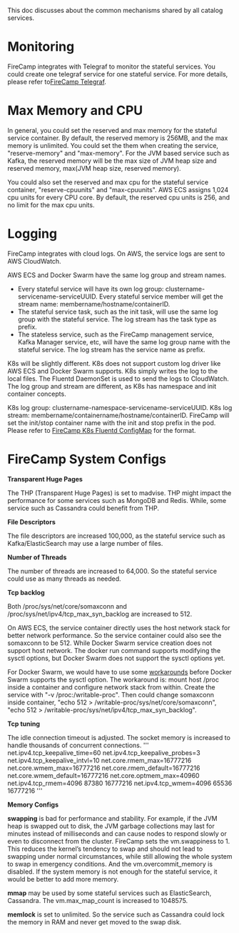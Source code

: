This doc discusses about the common mechanisms shared by all catalog services.

# Monitoring

FireCamp integrates with Telegraf to monitor the stateful services. You could create one telegraf service for one stateful service. For more details, please refer to[FireCamp Telegraf](https://github.com/cloudstax/firecamp/tree/master/catalog/telegraf).


# Max Memory and CPU

In general, you could set the reserved and max memory for the stateful service container. By default, the reserved memory is 256MB, and the max memory is unlimited. You could set the them when creating the service, "reserve-memory" and "max-memory". For the JVM based service such as Kafka, the reserved memory will be the max size of JVM heap size and reserved memory, max(JVM heap size, reserved memory).

You could also set the reserved and max cpu for the stateful service container, "reserve-cpuunits" and "max-cpuunits". AWS ECS assigns 1,024 cpu units for every CPU core. By default, the reserved cpu units is 256, and no limit for the max cpu units.

# Logging

FireCamp integrates with cloud logs. On AWS, the service logs are sent to AWS CloudWatch.

AWS ECS and Docker Swarm have the same log group and stream names.
- Every stateful service will have its own log group: clustername-servicename-serviceUUID. Every stateful service member will get the stream name: membername/hostname/containerID.
- The stateful service task, such as the init task, will use the same log group with the stateful service. The log stream has the task type as prefix.
- The stateless service, such as the FireCamp management service, Kafka Manager service, etc, will have the same log group name with the stateful service. The log stream has the service name as prefix.

K8s will be slightly different. K8s does not support custom log driver like AWS ECS and Docker Swarm supports. K8s simply writes the log to the local files. The Fluentd DaemonSet is used to send the logs to CloudWatch. The log group and stream are different, as K8s has namespace and init container concepts.

K8s log group: clustername-namespace-servicename-serviceUUID. K8s log stream: membername/containername/hostname/containerID. FireCamp will set the init/stop container name with the init and stop prefix in the pod. Please refer to [FireCamp K8s Fluentd ConfigMap](https://github.com/cloudstax/firecamp/tree/master/containersvc/k8s/fluentd-cw-configmap.yaml) for the format.

# FireCamp System Configs

**Transparent Huge Pages**

The THP (Transparent Huge Pages) is set to madvise. THP might impact the performance for some services such as MongoDB and Redis. While, some service such as Cassandra could benefit from THP.

**File Descriptors**

The file descriptors are increased 100,000, as the stateful service such as Kafka/ElasticSearch may use a large number of files.

**Number of Threads**

The number of threads are increased to 64,000. So the stateful service could use as many threads as needed.

**Tcp backlog**

Both /proc/sys/net/core/somaxconn and /proc/sys/net/ipv4/tcp_max_syn_backlog are increased to 512.

On AWS ECS, the service container directly uses the host network stack for better network performance. So the service container could also see the somaxconn to be 512. While Docker Swarm service creation does not support host network. The docker run command supports modifying the sysctl options, but Docker Swarm does not support the sysctl options yet.

For Docker Swarm, we would have to use some [workarounds](https://residentsummer.github.io/posts/2016/02/07/docker-somaxconn/) before Docker Swarm supports the sysctl option. The workaround is: mount host /proc inside a container and configure network stack from within. Create the service with "-v /proc:/writable-proc". Then could change somaxconn inside container, "echo 512 > /writable-proc/sys/net/core/somaxconn", "echo 512 > /writable-proc/sys/net/ipv4/tcp_max_syn_backlog".

**Tcp tuning**

The idle connection timeout is adjusted. The socket memory is increased to handle thousands of concurrent connections.
'''
net.ipv4.tcp_keepalive_time=60
net.ipv4.tcp_keepalive_probes=3
net.ipv4.tcp_keepalive_intvl=10
net.core.rmem_max=16777216
net.core.wmem_max=16777216
net.core.rmem_default=16777216
net.core.wmem_default=16777216
net.core.optmem_max=40960
net.ipv4.tcp_rmem=4096 87380 16777216
net.ipv4.tcp_wmem=4096 65536 16777216
'''

**Memory Configs**

**swapping** is bad for performance and stability. For example, if the JVM heap is swapped out to disk, the JVM garbage collections may last for minutes instead of milliseconds and can cause nodes to respond slowly or even to disconnect from the cluster. FireCamp sets the vm.swappiness to 1. This reduces the kernel’s tendency to swap and should not lead to swapping under normal circumstances, while still allowing the whole system to swap in emergency conditions. And the vm.overcommit_memory is disabled. If the system memory is not enough for the stateful service, it would be better to add more memory.

**mmap** may be used by some stateful services such as ElasticSearch, Cassandra. The vm.max_map_count is increased to 1048575.

**memlock** is set to unlimited. So the service such as Cassandra could lock the memory in RAM and never get moved to the swap disk.
